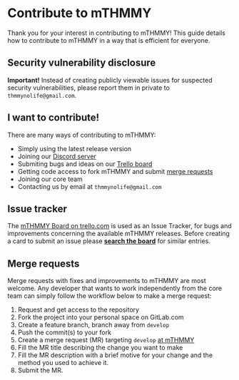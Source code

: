 # Contribute to mTHMMY

Thank you for your interest in contributing to mTHMMY! This guide details how
to contribute to mTHMMY in a way that is efficient for everyone.

## Security vulnerability disclosure

**Important!** Instead of creating publicly viewable issues for suspected security
vulnerabilities, please report them in private to
`thmmynolife@gmail.com`.

## I want to contribute!

There are many ways of contributing to mTHMMY:

- Simply using the latest release version
- Joining our [Discord server][discord-server]
- Submiting bugs and ideas on our [Trello board][trello-board]
- Getting code access to fork mTHMMY and submit [merge requests](#merge-requests)
- Joining our core team
- Contacting us by email at `thmmynolife@gmail.com`

## Issue tracker

The [mTHMMY Board on trello.com][trello-board] is used as an Issue Tracker, for bugs and improvements concerning the available mTHMMY releases.
Before creating a card to submit an issue please **[search the board][trello-board]** for similar entries.

## Merge requests

Merge requests with fixes and improvements to mTHMMY are most welcome. Any developer that wants to work independently from the core team can simply
follow the workflow below to make a merge request:

1. Request and get access to the repository
1. Fork the project into your personal space on GitLab.com
1. Create a feature branch, branch away from `develop`
1. Push the commit(s) to your fork
1. Create a merge request (MR) targeting `develop` [at mTHMMY](https://gitlab.com/ThmmyNoLife/mTHMMY/tree/develop)
1. Fill the MR title describing the change you want to make
1. Fill the MR description with a brief motive for your change and the method you used to achieve it.
1. Submit the MR.




[trello-board]: https://trello.com/invite/b/4MVlkrkg/44a931707bd0b84a5e0bdfc42b9ae4f1/mthmmy
[discord-server]: https://discord.gg/CVt3yrn
[gitlab-contributing-guide]: https://gitlab.com/gitlab-org/gitlab-ce/blob/master/CONTRIBUTING.md
